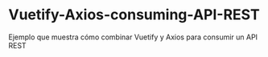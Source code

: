 # Vuetify-Axios-consuming-API-REST
Ejemplo que muestra cómo combinar Vuetify y Axios para consumir un API REST
